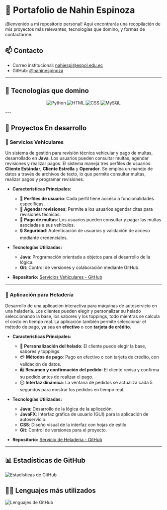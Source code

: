 # 🚀 Portafolio de Nahin Espinoza

¡Bienvenido a mi repositorio personal! Aquí encontrarás una recopilación de mis proyectos más relevantes, tecnologías que domino, y formas de contactarme.

## 📫 Contacto

- Correo institucional: [nahiespi@espol.edu.ec](mailto:nahiespi@espol.edu.ec)
- GitHub: [@nahinespinoza](https://github.com/nahinespinoza)

---

## 🧠 Tecnologías que domino

<p align="center">
  <img src="https://img.shields.io/badge/Python-3776AB?logo=python&logoColor=white" alt="Python" />
  <img src="https://img.shields.io/badge/HTML-E34F26?logo=html5&logoColor=white" alt="HTML" />
  <img src="https://img.shields.io/badge/CSS-1572B6?logo=css3&logoColor=white" alt="CSS" />
  <img src="https://img.shields.io/badge/MySQL-4479A1?logo=mysql&logoColor=white" alt="MySQL" />
</p>
---

## 🚧 Proyectos En desarrollo

### 🚗 **Servicios Vehiculares**

Un sistema de gestión para revisión técnica vehicular y pago de multas, desarrollado en **Java**. Los usuarios pueden consultar multas, agendar revisiones y realizar pagos. El sistema maneja tres perfiles de usuarios: **Cliente Estándar**, **Cliente Estrella** y **Operador**. Se emplea un manejo de datos a través de archivos de texto, lo que permite consultar multas, realizar pagos y programar revisiones.

- **Características Principales:**
  - 👤 **Perfiles de usuario**: Cada perfil tiene acceso a funcionalidades específicas.
  - 📅 **Agendar revisiones**: Permite a los usuarios agendar citas para revisiones técnicas.
  - 💸 **Pago de multas**: Los usuarios pueden consultar y pagar las multas asociadas a sus vehículos.
  - 🔒 **Seguridad**: Autenticación de usuarios y validación de acceso mediante credenciales.
  
- **Tecnologías Utilizadas:**
  - **Java**: Programación orientada a objetos para el desarrollo de la lógica.
  - **Git**: Control de versiones y colaboración mediante GitHub.

- **Repositorio:** [Servicios Vehiculares - GitHub](https://github.com/nahinespinoza/Servicios-Vehiculares2)

---

### 🍦 **Aplicación para Heladería**

Desarrollo de una aplicación interactiva para máquinas de autoservicio en una heladería. Los clientes pueden elegir y personalizar su helado seleccionando la base, los sabores y los toppings, todo mientras se calcula el costo en tiempo real. La aplicación también permite seleccionar el método de pago, ya sea en **efectivo** o con **tarjeta de crédito**.

- **Características Principales:**
  - 🍧 **Personalización del helado**: El cliente puede elegir la base, sabores y toppings.
  - 💳 **Métodos de pago**: Pago en efectivo o con tarjeta de crédito, con validación de datos.
  - 🛍️ **Resumen y confirmación del pedido**: El cliente revisa y confirma su pedido antes de realizar el pago.
  - ⏲️ **Interfaz dinámica**: La ventana de pedidos se actualiza cada 5 segundos para mostrar los pedidos en tiempo real.

- **Tecnologías Utilizadas:**
  - **Java**: Desarrollo de la lógica de la aplicación.
  - **JavaFX**: Interfaz gráfica de usuario (GUI) para la aplicación de autoservicio.
  - **CSS**: Diseño visual de la interfaz con hojas de estilo.
  - **Git**: Control de versiones para el proyecto.

- **Repositorio:** [Servicio de Heladeria - GitHub](https://github.com/nahinespinoza/ServiciosHeladeria)

---

## 📊 Estadísticas de GitHub

![Estadísticas de GitHub](https://github-readme-stats.vercel.app/api?username=nahinespinoza&show_icons=true&theme=dark)

## 🧑‍💻 Lenguajes más utilizados

![Lenguajes de GitHub](https://github-readme-stats.vercel.app/api/top-langs/?username=nahinespinoza&layout=compact&theme=dark)

